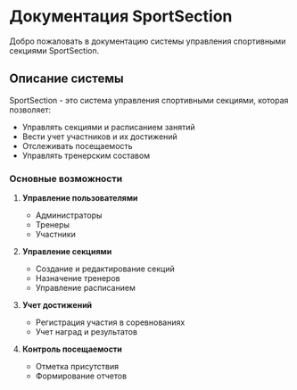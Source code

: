 # Документация SportSection

Добро пожаловать в документацию системы управления спортивными секциями SportSection.

## Описание системы

SportSection - это система управления спортивными секциями, которая позволяет:

- Управлять секциями и расписанием занятий
- Вести учет участников и их достижений
- Отслеживать посещаемость
- Управлять тренерским составом

### Основные возможности

1. **Управление пользователями**
   - Администраторы
   - Тренеры
   - Участники

2. **Управление секциями**
   - Создание и редактирование секций
   - Назначение тренеров
   - Управление расписанием

3. **Учет достижений**
   - Регистрация участия в соревнованиях
   - Учет наград и результатов

4. **Контроль посещаемости**
   - Отметка присутствия
   - Формирование отчетов 